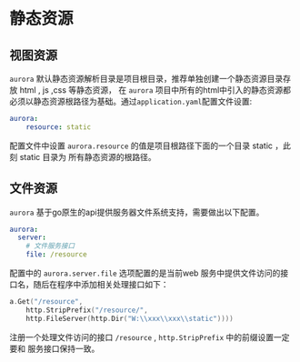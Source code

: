 # 静态资源
## 视图资源
`aurora` 默认静态资源解析目录是项目根目录，推荐单独创建一个静态资源目录存放  html , js ,css 等静态资源，
在 `aurora` 项目中所有的html中引入的静态资源都必须以静态资源根路径为基础。通过`application.yaml`配置文件设置:
```yaml
aurora:
    resource: static
```
配置文件中设置 `aurora.resource` 的值是项目根路径下面的一个目录 static ，此刻 static 目录为 所有静态资源的根路径。
## 文件资源
`aurora` 基于go原生的api提供服务器文件系统支持，需要做出以下配置。
```yaml
aurora:
  server:
    # 文件服务接口
    file: /resource
```
配置中的 `aurora.server.file` 选项配置的是当前web 服务中提供文件访问的接口名，随后在程序中添加相关处理接口如下：
```go
a.Get("/resource", 
    http.StripPrefix("/resource/", 
    http.FileServer(http.Dir("W:\\xxx\\xxx\\static"))))
```
注册一个处理文件访问的接口 `/resource` , `http.StripPrefix` 中的前缀设置一定要和 服务接口保持一致。
